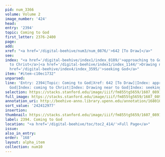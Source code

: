 ```yaml
---
pid: num_3366
volume: Volume 2
image_number: '424'
head:
entry: '2394'
topic: Coming to God
first_letter: 2376-2400
page:
add:
xref: "<a href='/digital-beehive/num3/num_0876/'>642 [To Draw]</a>"
see:
index: "<a href='/digital-beehive/index1/index_0189/'>approaching to God</a>|<a href='/digital-beehive/index1/index_0735/'>coming
  to Christ</a>|<a href='/digital-beehive/index1/index_1144/'>Drawing near to God</a>|<a
  href='/digital-beehive/index4/index_3595/'>seeking God</a>"
item: "#item-c10ec1732"
unparsed:
line: 'Entry: 2394|Topic: Coming to God|Xref: 642 [To Draw]|Index: approaching to
  God|Index: coming to Christ|Index: Drawing near to God|Index: seeking God|#item-c10ec1732'
selection: https://stacks.stanford.edu/image/iiif/fm855tg5659/1607_0891/788,2977,2696,979/full/0/default.jpg
full_image: https://stacks.stanford.edu/image/iiif/fm855tg5659/1607_0891/full/full/0/default.jpg
annotation_uri: http://beehive-anno.library.upenn.edu/annotation/1680109085443
sort_value: '242412977'
insertion:
thumbnail: https://stacks.stanford.edu/image/iiif/fm855tg5659/1607_0891/788,2977,600,180/250,/0/default.jpg
label: 2394. Coming to God
location: "<a href='/digital-beehive/toc/toc2_414/'>Full Page</a>"
issue:
also_in_entry:
order: '168'
layout: alpha_item
collection: num10
---
```

